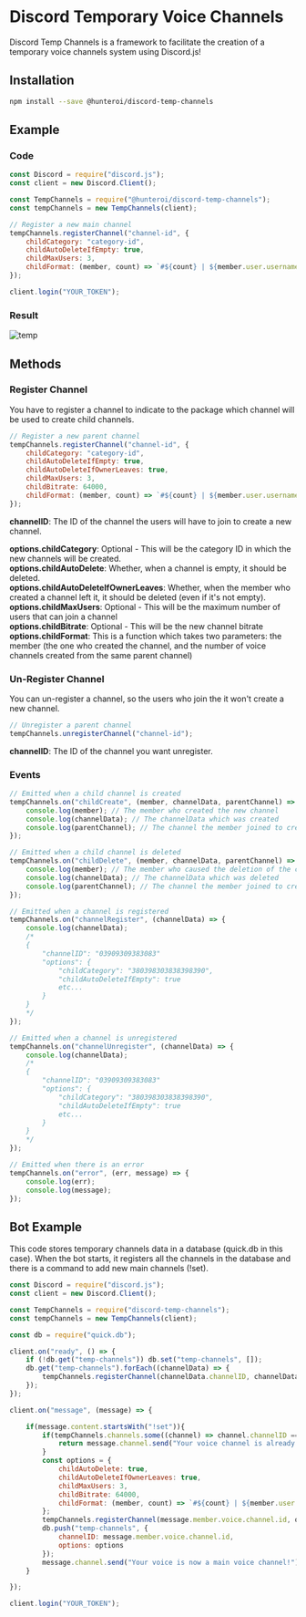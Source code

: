 # Discord Temporary Voice Channels

Discord Temp Channels is a framework to facilitate the creation of a temporary voice channels system using Discord.js!

## Installation

```sh
npm install --save @hunteroi/discord-temp-channels
```

## Example

### Code

```js
const Discord = require("discord.js");
const client = new Discord.Client();

const TempChannels = require("@hunteroi/discord-temp-channels");
const tempChannels = new TempChannels(client);

// Register a new main channel
tempChannels.registerChannel("channel-id", {
    childCategory: "category-id",
    childAutoDeleteIfEmpty: true,
    childMaxUsers: 3,
    childFormat: (member, count) => `#${count} | ${member.user.username}'s lounge`
});

client.login("YOUR_TOKEN");
```

### Result

![temp](./assets/temp-channels.gif)

## Methods

### Register Channel

You have to register a channel to indicate to the package which channel will be used to create child channels.

```js
// Register a new parent channel
tempChannels.registerChannel("channel-id", {
    childCategory: "category-id",
    childAutoDeleteIfEmpty: true,
    childAutoDeleteIfOwnerLeaves: true,
    childMaxUsers: 3,
    childBitrate: 64000,
    childFormat: (member, count) => `#${count} | ${member.user.username}'s lounge`
});
```

**channelID**: The ID of the channel the users will have to join to create a new channel.

**options.childCategory**: Optional - This will be the category ID in which the new channels will be created.  
**options.childAutoDelete**: Whether, when a channel is empty, it should be deleted.  
**options.childAutoDeleteIfOwnerLeaves**: Whether, when the member who created a channel left it, it should be deleted (even if it's not empty).  
**options.childMaxUsers**: Optional - This will be the maximum number of users that can join a channel  
**options.childBitrate**: Optional - This will be the new channel bitrate  
**options.childFormat**: This is a function which takes two parameters: the member (the one who created the channel, and the number of voice channels created from the same parent channel)  

### Un-Register Channel

You can un-register a channel, so the users who join the it won't create a new channel.

```js
// Unregister a parent channel
tempChannels.unregisterChannel("channel-id");
```

**channelID**: The ID of the channel you want unregister.

### Events

```js
// Emitted when a child channel is created
tempChannels.on("childCreate", (member, channelData, parentChannel) => {
    console.log(member); // The member who created the new channel
    console.log(channelData); // The channelData which was created
    console.log(parentChannel); // The channel the member joined to create the new channel
});

// Emitted when a child channel is deleted
tempChannels.on("childDelete", (member, channelData, parentChannel) => {
    console.log(member); // The member who caused the deletion of the channel
    console.log(channelData); // The channelData which was deleted
    console.log(parentChannel); // The channel the member joined to create the deleted channel
});

// Emitted when a channel is registered
tempChannels.on("channelRegister", (channelData) => {
    console.log(channelData);
    /*
    {
        "channelID": "03909309383083"
        "options": {
            "childCategory": "380398303838398390",
            "childAutoDeleteIfEmpty": true
            etc...
        }
    }
    */
});

// Emitted when a channel is unregistered
tempChannels.on("channelUnregister", (channelData) => {
    console.log(channelData);
    /*
    {
        "channelID": "03909309383083"
        "options": {
            "childCategory": "380398303838398390",
            "childAutoDeleteIfEmpty": true
            etc...
        }
    }
    */
});

// Emitted when there is an error
tempChannels.on("error", (err, message) => {
    console.log(err);
    console.log(message);
});
```

## Bot Example

This code stores temporary channels data in a database (quick.db in this case). When the bot starts, it registers all the channels in the database and there is a command to add new main channels (!set).

```js
const Discord = require("discord.js");
const client = new Discord.Client();

const TempChannels = require("discord-temp-channels");
const tempChannels = new TempChannels(client);

const db = require("quick.db");

client.on("ready", () => {
    if (!db.get("temp-channels")) db.set("temp-channels", []);
    db.get("temp-channels").forEach((channelData) => {
        tempChannels.registerChannel(channelData.channelID, channelData.options);
    });
});

client.on("message", (message) => {

    if(message.content.startsWith("!set")){
        if(tempChannels.channels.some((channel) => channel.channelID === message.member.voice.channel.id)){
            return message.channel.send("Your voice channel is already a main voice channel");
        }
        const options = {
            childAutoDelete: true,
            childAutoDeleteIfOwnerLeaves: true,
            childMaxUsers: 3,
            childBitrate: 64000,
            childFormat: (member, count) => `#${count} | ${member.user.username}'s lounge`
        };
        tempChannels.registerChannel(message.member.voice.channel.id, options);
        db.push("temp-channels", {
            channelID: message.member.voice.channel.id,
            options: options
        });
        message.channel.send("Your voice is now a main voice channel!");
    }

});

client.login("YOUR_TOKEN");
```
